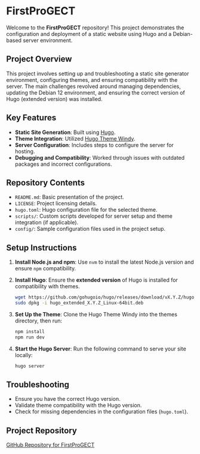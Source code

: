 
# FirstProGECT

Welcome to the **FirstProGECT** repository! This project demonstrates the configuration and deployment of a static website using Hugo and a Debian-based server environment.

## Project Overview

This project involves setting up and troubleshooting a static site generator environment, configuring themes, and ensuring compatibility with the server. The main challenges revolved around managing dependencies, updating the Debian 12 environment, and ensuring the correct version of Hugo (extended version) was installed.

## Key Features

- **Static Site Generation**: Built using [Hugo](https://gohugo.io/).
- **Theme Integration**: Utilized [Hugo Theme Windy](https://themes.gohugo.io/themes/hugo_theme_windy/).
- **Server Configuration**: Includes steps to configure the server for hosting.
- **Debugging and Compatibility**: Worked through issues with outdated packages and incorrect configurations.

## Repository Contents

- `README.md`: Basic presentation of the project.
- `LICENSE`: Project licensing details.
- `hugo.toml`: Hugo configuration file for the selected theme.
- `scripts/`: Custom scripts developed for server setup and theme integration (if applicable).
- `config/`: Sample configuration files used in the project setup.

## Setup Instructions

1. **Install Node.js and npm**:
   Use `nvm` to install the latest Node.js version and ensure `npm` compatibility.

2. **Install Hugo**:
   Ensure the **extended version** of Hugo is installed for compatibility with themes.

   ```bash
   wget https://github.com/gohugoio/hugo/releases/download/vX.Y.Z/hugo_extended_X.Y.Z_Linux-64bit.deb
   sudo dpkg -i hugo_extended_X.Y.Z_Linux-64bit.deb
   ```

3. **Set Up the Theme**:
   Clone the Hugo Theme Windy into the themes directory, then run:

   ```bash
   npm install
   npm run dev
   ```

4. **Start the Hugo Server**:
   Run the following command to serve your site locally:

   ```bash
   hugo server
   ```

## Troubleshooting

- Ensure you have the correct Hugo version.
- Validate theme compatibility with the Hugo version.
- Check for missing dependencies in the configuration files (`hugo.toml`).

## Project Repository

[GitHub Repository for FirstProGECT](https://github.com/oybensky/FirstProGECT.git)
